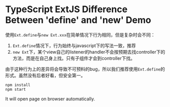 TypeScript ExtJS Difference Between 'define' and 'new' Demo
=================================================

使用`Ext.define`与`new Ext.xxx`在简单情况下行为相同，但是复杂时会不同：
1. `Ext.define`情况下，行为始终与javascript下的写法一致，推荐
2. `new Ext`下，某个view自己的listener的handler不会按预期去找controller下的方法，而是在自己身上找。只有子组件才会到controller下找。

由于这种行为上的差异将会导致不可预料的bug，所以我们推荐使用`Ext.define`的形式。虽然没有后者好看，但安全第一。

```
npm install
npm start
```

It will open page on browser automatically.
